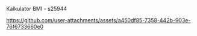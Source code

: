 Kalkulator BMI - s25944

https://github.com/user-attachments/assets/a450df85-7358-442b-903e-76f6733660e0

